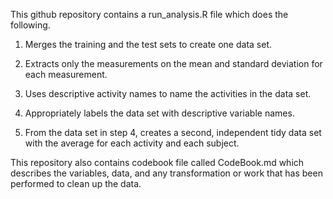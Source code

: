 This github repository contains a run_analysis.R file which does the following.

  1. Merges the training and the test sets to create one       data set.
  
  2. Extracts only the measurements on the mean and            standard deviation for each measurement.
  
  3. Uses descriptive activity names to name the               activities in the data set.
  
  4. Appropriately labels the data set with descriptive        variable names. 
  
  5. From the data set in step 4, creates a second,            independent tidy data set with the average for each       activity and each subject.
  

This repository also contains codebook file called CodeBook.md which describes the variables, data, and any transformation or work that has been performed to clean up the data.